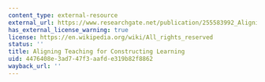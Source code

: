 ```yaml
---
content_type: external-resource
external_url: https://www.researchgate.net/publication/255583992_Aligning_Teaching_for_Constructing_Learning
has_external_license_warning: true
license: https://en.wikipedia.org/wiki/All_rights_reserved
status: ''
title: Aligning Teaching for Constructing Learning
uid: 4476408e-3ad7-47f3-aafd-e319b82f8862
wayback_url: ''
---
```

